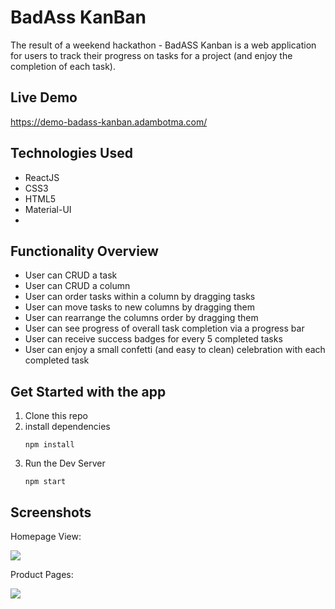 # BadAss KanBan 

The result of a weekend hackathon - BadASS Kanban is a web application for users to track their progress on tasks for a project (and enjoy the completion of each task). 


## Live Demo

https://demo-badass-kanban.adambotma.com/


## Technologies Used
  * ReactJS
  * CSS3
  * HTML5
  * Material-UI
  *


## Functionality Overview 
  * User can CRUD a task
  * User can CRUD a column
  * User can order tasks within a column by dragging tasks
  * User can move tasks to new columns by dragging them
  * User can rearrange the columns order by dragging them 
  * User can see progress of overall task completion via a progress bar
  * User can receive success badges for every 5 completed tasks
  * User can enjoy a small confetti (and easy to clean) celebration with each completed task 
  

## Get Started with the app
1. Clone this repo
2. install dependencies
   ~~~ 
   npm install
   ~~~
3. Run the Dev Server
   ~~~ 
   npm start 
   ~~~ 



## Screenshots

Homepage View:

![](server/public/images/homepage-view.gif)

Product Pages:

![](server/public/images/product-details-1.gif)

